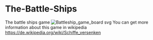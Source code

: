# The-Battle-Ships
The battle ships game
![Battleship_game_board svg](https://github.com/MrUsMuslim/The-Battle-Ships/assets/155516417/b8ea7449-b077-4894-aaed-d155af4fba09)
You can get more information about this game in wikipedia
https://de.wikipedia.org/wiki/Schiffe_versenken
